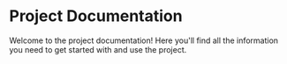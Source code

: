 # Project Documentation

Welcome to the project documentation! Here you'll find all the information you need to get started with and use the project.

